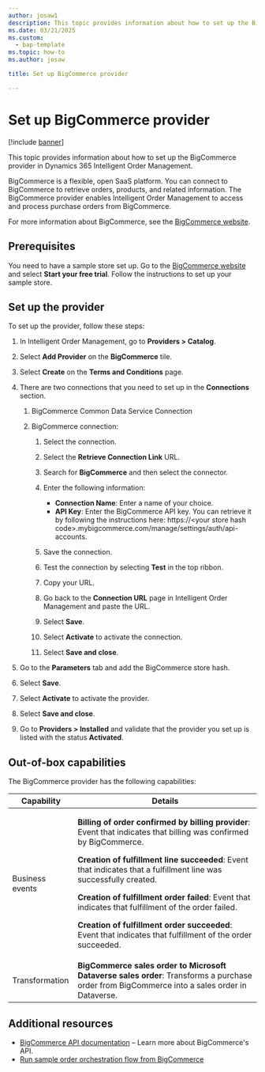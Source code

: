 ```yaml
---
author: josaw1
description: This topic provides information about how to set up the BigCommerce provider in Dynamics 365 Intelligent Order Management.
ms.date: 03/21/2025
ms.custom: 
  - bap-template
ms.topic: how-to
ms.author: josaw

title: Set up BigCommerce provider

---
```


# Set up BigCommerce provider

[!include [banner](includes/banner.md)]


This topic provides information about how to set up the BigCommerce provider in Dynamics 365 Intelligent Order Management.

BigCommerce is a flexible, open SaaS platform. You can connect to BigCommerce to retrieve orders, products, and related information. The BigCommerce provider enables Intelligent Order Management to access and process purchase orders from BigCommerce.  

For more information about BigCommerce, see the [BigCommerce website](https://www.bigcommerce.com). 

## Prerequisites 

You need to have a sample store set up. Go to the [BigCommerce website](https://www.bigcommerce.com) and select **Start your free trial**. Follow the instructions to set up your sample store. 

## Set up the provider
To set up the provider, follow these steps: 

1.  In Intelligent Order Management, go to **Providers > Catalog**.

2.  Select **Add Provider** on the **BigCommerce** tile.

3.  Select **Create** on the **Terms and Conditions** page.

4.  There are two connections that you need to set up in the **Connections** section.

    1. BigCommerce Common Data Service Connection

    1. BigCommerce connection:

        1. Select the connection.

        1. Select the **Retrieve Connection Link** URL.

        1. Search for **BigCommerce** and then select the connector.

        1. Enter the following information: 

            - **Connection Name**: Enter a name of your choice.
            - **API Key**: Enter the BigCommerce API key. You can retrieve it by following the instructions here: https://\<your store hash code\>.mybigcommerce.com/manage/settings/auth/api-accounts.

        1. Save the connection.

        1. Test the connection by selecting **Test** in the top ribbon.

        1. Copy your URL.

        1. Go back to the **Connection URL** page in Intelligent Order Management and paste the URL.

        1. Select **Save**.

        1. Select **Activate** to activate the connection.

        1. Select **Save and close**.

5. Go to the **Parameters** tab and add the BigCommerce store hash.

6. Select **Save**.

7. Select **Activate** to activate the provider.

8. Select **Save and close**.

9. Go to **Providers > Installed** and validate that the provider you set up is listed with the status **Activated**.

## Out-of-box capabilities

The BigCommerce provider has the following capabilities:

|  Capability | Details |
| ------------------ | -------------------------------- |
|  Business events  | <p>**Billing of order confirmed by billing provider**: Event that indicates that billing was confirmed by BigCommerce.</p><p>**Creation of fulfillment line succeeded**: Event that indicates that a fulfillment line was successfully created.</p><p>**Creation of fulfillment order failed**: Event that indicates that fulfillment of the order failed.</p><p>**Creation of fulfillment order succeeded**: Event that indicates that fulfillment of the order succeeded.</p>  |
| Transformation  |  **BigCommerce sales order to Microsoft Dataverse sales order**: Transforms a purchase order from BigCommerce into a sales order in Dataverse.|

## Additional resources

- [BigCommerce API documentation](https://developer.bigcommerce.com/api-docs) – Learn more about BigCommerce's API.
- [Run sample order orchestration flow from BigCommerce](run-sample-order-bigcommerce.md)
